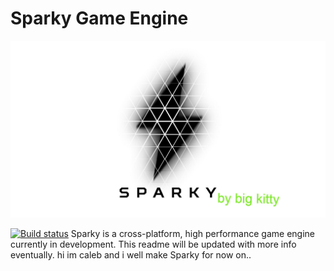 # Sparky Game Engine

![Sparky](/Resources/Branding/SparkyLogoLight1920x1080.jpg?raw=true "Sparky")

[![Build status](https://ci.appveyor.com/api/projects/status/u04khlr803f43qst/branch/master?svg=true)](https://ci.appveyor.com/project/TheCherno/sparky/branch/master)
Sparky is a cross-platform, high performance game engine currently in development. This readme will be updated with more info eventually.
hi im caleb and i well make  Sparky for now on..
